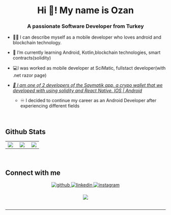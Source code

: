 # **<div align="center">Hi 👋! My name is Ozan</div>**  
  

### <div align="center">A passionate Software Developer from Turkey</div>  
  

- 👨‍💻 I can describe myself as a mobile  developer who loves android and blockchain technology.  
  

- 🌱 I’m currently learning Android, Kotlin,blockchain technologies, smart contracts(solidity)
  

- 💻I was worked as mobile developer at SciMatic, fullstact developer(with .net razor page)  
  

- *<ins>📌 I am one of 2 developers of the Saymatik app, a crypo wallet that we developed with using solidity and React Native. [IOS](https://apps.apple.com/tr/app/saymatik/id6444104653?l=tr) | [Android](https://play.google.com/store/apps/details?id=com.scimatic.saymatik&hl=tr&gl=US)</ins>*  
  - ♾️  I decided to continue my career as an Android Developer after experiencing different fields

<br/>  



## Github Stats  
<table><tr><td valign="top" width="33%">

<div align="left">
           <img
          src="https://github-readme-stats.vercel.app/api?username=ozankayikci&hide_title=false&hide_rank=false&show_icons=true&include_all_commits=true&count_private=true&disable_animations=false&theme=darcula&locale=en&hide_border=true"
          align="left"
        />
      </div>
    </td>
    <td valign="top" width="33%">
      <div align="center">
        <img
          src="https://github-readme-stats.vercel.app/api/top-langs?username=ozankayikci&locale=en&count_private=true&hide_title=false&hide=ShaderLab,HLSL&layout=compact&card_width=320&langs_count=6&theme=dracula&hide_border=true"
          align="center"
        />
      </div>
    </td>
    <td valign="top" width="33%">
      <div align="right">
        <img
          src="https://streak-stats.demolab.com?user=ozankayikci&locale=en&mode=daily&theme=dracula&hide_border=false&border_radius=5"
          align="right"
        />
      </div>

</td></tr></table>  

<br/>  


## Connect with me  
<div align="center">
<a href="https://github.com/ozankayikci" target="_blank">
<img src=https://img.shields.io/badge/github-%2324292e.svg?&style=for-the-badge&logo=github&logoColor=white alt=github style="margin-bottom: 5px;" />
</a>
<a href="https://linkedin.com/in/ozan-kayikci0" target="_blank">
<img src=https://img.shields.io/badge/linkedin-%231E77B5.svg?&style=for-the-badge&logo=linkedin&logoColor=white alt=linkedin style="margin-bottom: 5px;" />
</a>
<a href="https://instagram.com/ozan_kayikci" target="_blank">
<img src=https://img.shields.io/badge/instagram-%23000000.svg?&style=for-the-badge&logo=instagram&logoColor=white alt=instagram style="margin-bottom: 5px;" />
</a>  
</div>  
  

<br/>  

<div align="center">
<img src="https://komarev.com/ghpvc/?username=ozankayikci&&style=flat-square" align="center" />
</div>  

<br />

----


